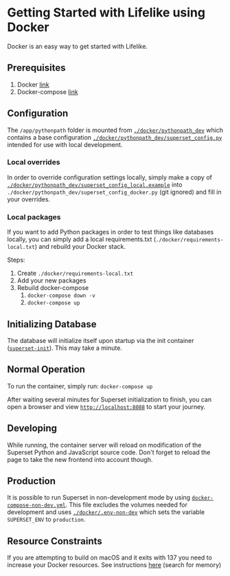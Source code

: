 # Getting Started with Lifelike using Docker

Docker is an easy way to get started with Lifelike.

## Prerequisites

1. Docker [link](https://www.docker.com/get-started)
2. Docker-compose [link](https://docs.docker.com/compose/install/)

## Configuration

The `/app/pythonpath` folder is mounted from [`./docker/pythonpath_dev`](./pythonpath_dev)
which contains a base configuration [`./docker/pythonpath_dev/superset_config.py`](./pythonpath_dev/superset_config.py)
intended for use with local development.

### Local overrides

In order to override configuration settings locally, simply make a copy of [`./docker/pythonpath_dev/superset_config_local.example`](./pythonpath_dev/superset_config_local.example)
into `./docker/pythonpath_dev/superset_config_docker.py` (git ignored) and fill in your overrides.

### Local packages

If you want to add Python packages in order to test things like databases locally, you can simply add a local requirements.txt (`./docker/requirements-local.txt`)
and rebuild your Docker stack.

Steps:

1. Create `./docker/requirements-local.txt`
2. Add your new packages
3. Rebuild docker-compose
    1. `docker-compose down -v`
    2. `docker-compose up`

## Initializing Database

The database will initialize itself upon startup via the init container ([`superset-init`](./docker-init.sh)). This may take a minute.

## Normal Operation

To run the container, simply run: `docker-compose up`

After waiting several minutes for Superset initialization to finish, you can open a browser and view [`http://localhost:8088`](http://localhost:8088)
to start your journey.

## Developing

While running, the container server will reload on modification of the Superset Python and JavaScript source code.
Don't forget to reload the page to take the new frontend into account though.

## Production

It is possible to run Superset in non-development mode by using [`docker-compose-non-dev.yml`](../docker-compose-non-dev.yml). This file excludes the volumes needed for development and uses [`./docker/.env-non-dev`](./.env-non-dev) which sets the variable `SUPERSET_ENV` to `production`.

## Resource Constraints

If you are attempting to build on macOS and it exits with 137 you need to increase your Docker resources. See instructions [here](https://docs.docker.com/docker-for-mac/#advanced) (search for memory)
